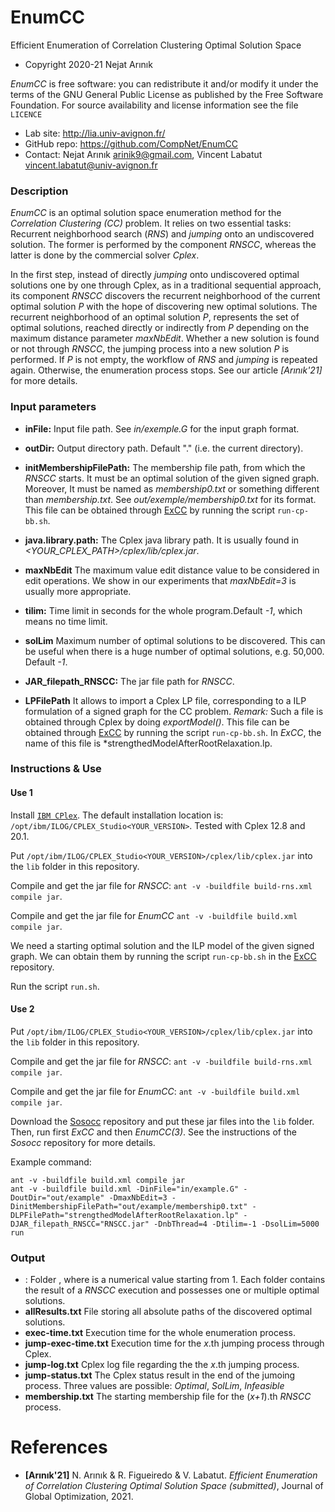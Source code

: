 # EnumCC
Efficient Enumeration of Correlation Clustering Optimal Solution Space

* Copyright 2020-21 Nejat Arınık

*EnumCC* is free software: you can redistribute it and/or modify it under the terms of the GNU General Public License as published by the Free Software Foundation. For source availability and license information see the file `LICENCE`

* Lab site: http://lia.univ-avignon.fr/
* GitHub repo: https://github.com/CompNet/EnumCC
* Contact: Nejat Arınık <arinik9@gmail.com>, Vincent Labatut <vincent.labatut@univ-avignon.fr>



### Description

*EnumCC* is an optimal solution space enumeration method for the *Correlation Clustering (CC)* problem. It relies on two essential tasks: Recurrent neighborhood search (*RNS*) and *jumping* onto an undiscovered solution. The former is performed by the component *RNSCC*, whereas the latter is done by the commercial solver *Cplex*.

In the first step, instead of directly *jumping* onto undiscovered optimal solutions one by one through Cplex, as in a traditional sequential approach, its component *RNSCC* discovers the recurrent neighborhood of the current optimal solution *P* with the hope of discovering new optimal solutions. The recurrent neighborhood of an optimal solution *P*, represents the set of optimal solutions, reached directly or indirectly from *P* depending on the maximum distance parameter *maxNbEdit*. Whether a new solution is found or not through *RNSCC*, the jumping process into a new solution *P* is performed. If *P* is not empty, the workflow of  *RNS* and *jumping* is repeated again. Otherwise, the enumeration process stops. See our article *[Arınık'21]* for more details.



### Input parameters

 * **inFile:** Input file path. See *in/exemple.G* for the input graph format. 

 * **outDir:** Output directory path. Default "." (i.e. the current directory).

 * **initMembershipFilePath:** The membership file path, from which the *RNSCC* starts. It must be an optimal solution of the given signed graph. Moreover, It must be named as *membership0.txt* or something different than *membership<x>.txt*. See *out/exemple/membership0.txt* for its format. This file can be obtained through  [ExCC](https://github.com/CompNet/ExCC) by running the script `run-cp-bb.sh`.

 * **java.library.path:** The Cplex java library path. It is usually found in *<YOUR_CPLEX_PATH>/cplex/lib/cplex.jar*.

 * **maxNbEdit** The maximum value edit distance value to be considered in edit operations. We show in our experiments that *maxNbEdit=3* is usually more appropriate. 

 * **tilim:** Time limit in seconds for the whole program.Default *-1*, which means no time limit.
  
 * **solLim**  Maximum number of optimal solutions to be discovered. This can be useful when there is a huge number of optimal solutions, e.g. 50,000. Default *-1*.

 * **JAR_filepath_RNSCC:** The jar file path for *RNSCC*.

 * **LPFilePath** It allows to import a Cplex LP file, corresponding to a ILP formulation of a signed graph for the CC problem. *Remark:* Such a file is obtained through Cplex by doing *exportModel()*. This file can be obtained through  [ExCC](https://github.com/CompNet/ExCC) by running the script `run-cp-bb.sh`. In *ExCC*, the name of this file is  *strengthedModelAfterRootRelaxation.lp.



### Instructions & Use

#### Use 1

Install [`IBM CPlex`](https://www.ibm.com/docs/en/icos/20.1.0?topic=2010-installing-cplex-optimization-studio). The default installation location is: `/opt/ibm/ILOG/CPLEX_Studio<YOUR_VERSION>`. Tested with Cplex 12.8 and 20.1.

Put `/opt/ibm/ILOG/CPLEX_Studio<YOUR_VERSION>/cplex/lib/cplex.jar` into the `lib` folder in this repository.

Compile and get the jar file for *RNSCC*: `ant -v -buildfile build-rns.xml compile jar`.

Compile and get the jar file for *EnumCC* `ant -v -buildfile build.xml compile jar`.

We need a starting optimal solution and the ILP model of the given signed graph. We can obtain them by running the script `run-cp-bb.sh` in the [ExCC](https://github.com/CompNet/ExCC) repository.

Run the script `run.sh`.


#### Use 2

Put `/opt/ibm/ILOG/CPLEX_Studio<YOUR_VERSION>/cplex/lib/cplex.jar` into the `lib` folder in this repository.

Compile and get the jar file for *RNSCC*: `ant -v -buildfile build-rns.xml compile jar`.

Compile and get the jar file for *EnumCC*: `ant -v -buildfile build.xml compile jar`.

Download the [Sosocc](https://github.com/CompNet/Sosocc) repository and put these jar files into the `lib` folder. Then, run first *ExCC* and then *EnumCC(3)*. See the instructions of the *Sosocc* repository for more details.



Example command:

```
ant -v -buildfile build.xml compile jar
ant -v -buildfile build.xml -DinFile="in/example.G" -DoutDir="out/example" -DmaxNbEdit=3 -DinitMembershipFilePath="out/example/membership0.txt" -DLPFilePath="strengthedModelAfterRootRelaxation.lp" -DJAR_filepath_RNSCC="RNSCC.jar" -DnbThread=4 -Dtilim=-1 -DsolLim=5000 run
```



### Output

* **<x>**: Folder *<x>*, where <x> is a numerical value starting from 1. Each folder contains the result of a *RNSCC* execution and possesses one or multiple optimal solutions.
* **allResults.txt** File storing all absolute paths of the discovered optimal solutions.
* **exec-time.txt** Execution time for the whole enumeration process.
* **jump-exec-time<x>.txt** Execution time for the *x*.th jumping process through Cplex.
* **jump-log<x>.txt** Cplex log file regarding the the *x*.th jumping process.
* **jump-status<x>.txt** The Cplex status result in the end of the jumoing process. Three values are possible: *Optimal*, *SolLim*, *Infeasible*
* **membership<x>.txt** The starting membership file for the (*x+1*).th *RNSCC* process.


# References
* **[Arınık'21]** N. Arınık & R. Figueiredo & V. Labatut. *Efficient Enumeration of Correlation Clustering Optimal Solution Space (submitted)*, Journal of Global Optimization, 2021.
